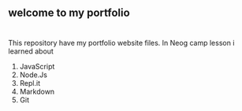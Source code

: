 ## welcome to my portfolio
#
This repository have my portfolio website files.
In Neog camp lesson i learned about

1. JavaScript
2. Node.Js
3. Repl.it
4. Markdown
5. Git
